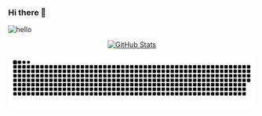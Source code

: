 ### Hi there 👋
![hello](https://views.whatilearened.today/views/github/Slotheve/deplives.svg)

<p align="center">
    <a href="https://github.com/Slotheve">
      <img alt="GitHub Stats" src="https://github-readme-stats.vercel.app/api?username=Slotheve&show_icons=true&theme=transparent" />
    </a>
</p>

![](https://raw.githubusercontent.com/Slotheve/Slotheve/output/github-snake.svg)
